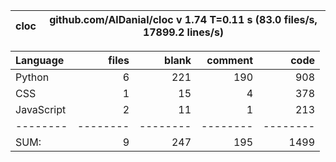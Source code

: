 cloc|github.com/AlDanial/cloc v 1.74  T=0.11 s (83.0 files/s, 17899.2 lines/s)
--- | ---

Language|files|blank|comment|code
:-------|-------:|-------:|-------:|-------:
Python|6|221|190|908
CSS|1|15|4|378
JavaScript|2|11|1|213
--------|--------|--------|--------|--------
SUM:|9|247|195|1499
